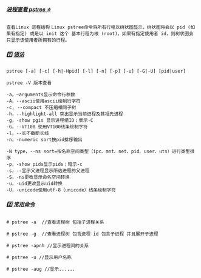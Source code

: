 ##### [进程查看 pstree :star:]($top) <b id="top"></b>
`查看Linux 进程结构`
`Linux pstree命令将所有行程以树状图显示，树状图将会以 pid (如果有指定) 或是以 init 这个
基本行程为根 (root)，如果有指定使用者 id，则树状图会只显示该使用者所拥有的行程。`


##### :one: [语法](#top)
```shell
pstree [-a] [-c] [-h|-Hpid] [-l] [-n] [-p] [-u] [-G|-U] [pid|user]

pstree -V 版本查看
```

```node
-a，—arguments显示命令行参数
-A，--ascii使用ascii绘制行字符
-c, --compact 不压缩相同子树
-h，--highlight-all 突出显示当前进程及其祖先进程
-g，-show pgis 显示进程组ID；表示-C
-G，--VT100 使用VT100线条绘制字符
-l，--长不截断长线
-n，-numeric sort按pid排序输出

-N type，--ns sort=按名称空间类型（ipc、mnt、net、pid、user、uts）进行类型排序
-p，-show pids显示pids；暗示-c
-s，--显示父进程显示所选进程的父进程
-S，-ns更改显示命名空间转换
-u，-uid更改显示uid转换
-U，-unicode使用utf-8（unicode）线条绘制字符
```

##### :two: [常用命令](#top)
```node
# pstree -a  //查看进程树 包括子进程关系

# pstree -g  //查看进程树 包含进程 id 包含子进程 并且展开子进程

# pstree -apnh //显示进程间的关系

# pstree -u //显示用户名称

# pstree -aug //显示......
```
